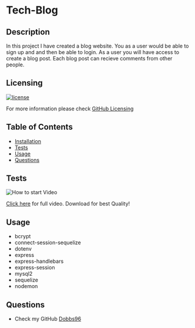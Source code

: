 # Tech-Blog

## Description

In this project I have created a blog website. You as a user would be able to sign up and and then be able to login. As a user you will have access to create a blog post. Each blog post can recieve comments from other people.

## Licensing

[![license](https://img.shields.io/badge/license-MIT-blue)](https://shields.io)

For more information please check [GitHub Licensing](https://docs.github.com/en/github/creating-cloning-and-archiving-repositories/creating-a-repository-on-github/licensing-a-repository)

## Table of Contents

- [Installation](#installation)
- [Tests](#tests)
- [Usage](#usage)
- [Questions](#questions)

## Tests

![How to start Video]()

[Click here]() for full video.
Download for best Quality!

## Usage

- bcrypt
- connect-session-sequelize
- dotenv
- express
- express-handlebars
- express-session
- mysql2
- sequelize
- nodemon

## Questions

- Check my GitHub [Dobbs96](https://github.com/Dobbs96)
